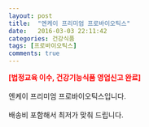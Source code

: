 ```yaml
---
layout: post
title:  "엔케이 프리미엄 프로바이오틱스"
date:   2016-03-03 22:11:42
categories: 건강식품
tags: [프로바이오틱스]
comments: true
---
```


<strong><span style="color: rgb(255, 0, 0);">[법정교육 이수, 건강기능식품 영업신고 완료]</span></strong>
<br><br>
엔케이 프리미엄 프로바이오틱스입니다.
<br><br>
배송비 포함해서 최저가 맞춰 드립니다.
<br>
<br>
<img class="image" src="https://2.bp.blogspot.com/-0h9jTIbc5u8/W_qf4IBoJ6I/AAAAAAAAA3E/bs2p-s88HigbLtv0D4P8ipWdLUx0PThywCLcBGAs/s320/462457345.jpg" alt=""/>
<br>
<br>
<img class="image" src="http://nbbang.co.kr/data/webedit/20180820151313_vamnmpye.jpg" alt=""/>  